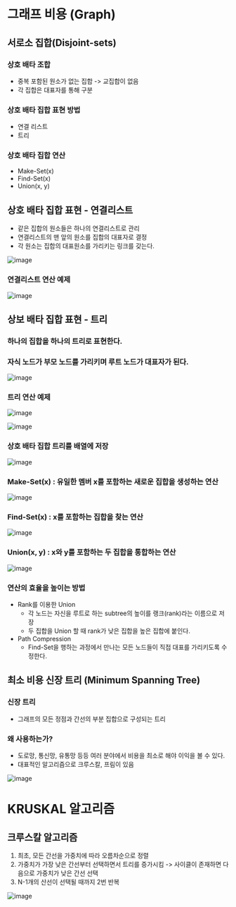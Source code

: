 # 그래프 비용 (Graph)
## 서로소 집합(Disjoint-sets)
### 상호 배타 조합
* 중복 포함된 원소가 없는 집합 -> 교집합이 없음
* 각 집합은 대표자를 통해 구분

### 상호 배타 집합 표현 방법
* 연결 리스트 
* 트리
  
### 상호 배타 집합 연산
* Make-Set(x)
* Find-Set(x)
* Union(x, y)

## 상호 배타 집합 표현 - 연결리스트
* 같은 집합의 원소들은 하나의 연결리스트로 관리
* 연결리스트의 맨 앞의 원소를 집합의 대표자로 결정
* 각 원소는 집합의 대표원소를 가리키는 링크를 갖는다.

![image](https://github.com/chelsea7023/TIL/assets/156149302/28e554fc-e365-41f8-bb29-eb678060afb3)
  
### 연결리스트 연산 예제

![image](https://github.com/chelsea7023/TIL/assets/156149302/539ed76b-b5ad-45fa-8fed-8092b75dca9b)

## 상보 배타 집합 표현 - 트리 
### 하나의 집합을 하나의 트리로 표현한다.
### 자식 노드가 부모 노드를 가리키며 루트 노드가 대표자가 된다.

![image](https://github.com/chelsea7023/TIL/assets/156149302/b3e62c3c-679e-4f5f-aeb6-b3e82f5fb311)

### 트리 연산 예제 

![image](https://github.com/chelsea7023/TIL/assets/156149302/ca88900b-7a8c-4e87-9173-650af155ea4d)

![image](https://github.com/chelsea7023/TIL/assets/156149302/72024e0b-f075-4732-b0aa-5cd1940a3c9f)

### 상호 배타 집합 트리를 배열에 저장

![image](https://github.com/chelsea7023/TIL/assets/156149302/8fd5b9a9-ac89-4162-8214-cafed7f14167)

### Make-Set(x) : 유일한 멤버 x를 포함하는 새로운 집합을 생성하는 연산

![image](https://github.com/chelsea7023/TIL/assets/156149302/8cb6df14-a66e-4071-9c1e-aa6d3b599e14)

### Find-Set(x) : x를 포함하는 집합을 찾는 연산

![image](https://github.com/chelsea7023/TIL/assets/156149302/f09b29e7-16aa-4f4e-b8a0-e252e6926e5b)

### Union(x, y) : x와 y를 포함하는 두 집합을 통합하는 연산

![image](https://github.com/chelsea7023/TIL/assets/156149302/886290e2-d373-4aaf-b7b1-8e7fe07c2d0e)

### 연산의 효율을 높이는 방법
* Rank를 이용한 Union
  * 각 노드는 자신을 루트로 하는 subtree의 높이를 랭크(rank)라는 이름으로 저장
  * 두 집합을 Union 할 때 rank가 낮은 집합을 높은 집합에 붙인다.
* Path Compression
  * Find-Set을 행하는 과정에서 만나는 모든 노드들이 직접 대표를 가리키도록 수정한다.


## 최소 비용 신장 트리 (Minimum Spanning Tree)
### 신장 트리 
* 그래프의 모든 정점과 간선의 부분 집합으로 구성되는 트리

### 왜 사용하는가?
* 도로망, 통신망, 유통망 등등 여러 분야에서 비용을 최소로 해야 이익을 볼 수 있다.
* 대표적인 알고리즘으로 크루스칼, 프림이 있음

![image](https://github.com/chelsea7023/TIL/assets/156149302/62b80a96-6dd7-462a-b736-79afbbb19b3b)

# KRUSKAL 알고리즘
## 크루스칼 알고리즘
1. 최초, 모든 간선을 가중치에 따라 오름차순으로 정렬
2. 가중치가 가장 낮은 간선부터 선택하면서 트리를 증가시킴 -> 사이클이 존재하면 다음으로 가중치가 낮은 간선 선택
3. N-1개의 산선이 선택될 때까지 2번 반복

![image](https://github.com/chelsea7023/TIL/assets/156149302/67d52a2b-f57d-46db-ad66-5607e7e6ac13)



